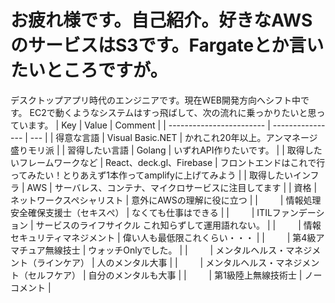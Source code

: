 お疲れ様です。自己紹介。好きなAWSのサービスはS3です。Fargateとか言いたいところですが。
=============
デスクトップアプリ時代のエンジニアです。現在WEB開発方向へシフト中です。
EC2で動くようなシステムはすっ飛ばして、次の流れに乗っかりたいと思っています。
|           Key               |         Value         |  Comment   | 
| ------------------------ | ---------------- | --- | 
| 得意な言語               | Visual Basic.NET | かれこれ20年以上。アンマネージ盛りモリ派    | 
| 習得したい言語           | Golang           | いずれAPI作りたいです。    | 
| 取得したいフレームワークなど | React、deck.gl、Firebase   | フロントエンドはこれで行ってみたい！とりあえず1本作ってamplifyに上げてみよう    | 
| 取得したいインフラ | AWS            | サーバレス、コンテナ、マイクロサービスに注目してます   | 
| 資格 | ネットワークスペシャリスト            | 意外にAWSの理解に役に立つ    | 
| 　　 | 情報処理安全確保支援士（セキスぺ）           | なくても仕事はできる    | 
| 　　 | ITILファンデーション           | サービスのライフサイクル これ知らずして運用語れない。   | 
| 　　 | 情報セキュリティマネジメント           | 偉い人も最低限これくらい・・・    | 
| 　　 | 第4級アマチュア無線技士           | ウォッチOnlyでした。    | 
| 　　 | メンタルヘルス・マネジメント（ラインケア）           | 人のメンタル大事    | 
| 　　 | メンタルヘルス・マネジメント（セルフケア）           | 自分のメンタルも大事    | 
| 　　 | 第1級陸上無線技術士           | ノーコメント    | 
